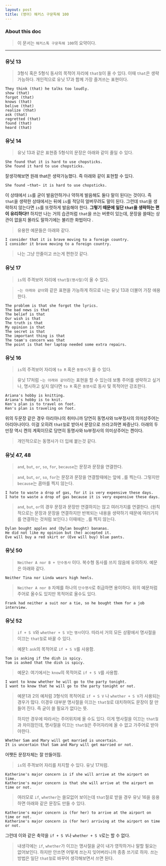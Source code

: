 ```yaml
---
layout: post
title: (영어) 해커스 구문독해 100 
---
```


### About this doc

> 이 문서는 `해커스톡 구문독해 100`의 요약이다. 

---

### 유닛 13  

> 3형식 혹은 5형식 동사의 목적어 자리에 `that절`이 올 수 있다. 이때 `that`은 생략가능하다. 개인적으로 유닛 17과 함께 가장 즐겨쓰는 표현이다. 
```
They think (that) he talks too loudly.
show (that) 
forgot (that)
knows (that)
belive (that)
realize (that)
ask (that)
regretted (that)
found (that)
heard (that) 
```


### 유닛 14

> 유닛 13과 같은 표현중 5형식의 문장은 아래와 같이 줄일 수 있다. 
```
She found that it is hard to use chopsticks. 
She found it hard to use chopsticks. 
```
잘생각해보면 원래 that은 생략가능했다. 즉 아래와 같이 표현할 수 있다. 
```
She found ~that~ it is hard to use chopsticks. 
```
이 상태에서 `is`를 굳이 발음안하거나 약하게 발음해도 둘다 말이 된다는 것이다. 즉 `that`을 생략한 상태에서는 뒤에 `is`를 적당히 얼버무려도 말이 된다. 그런데 `that`을 생략하지 않는다면 `is`를 또렷하게 발음해야 한다. **그렇기 때문에 일단 `that`을 생략하는 편이 유리하다!!** 하지만 나는 거의 습관처럼 `that`을 쓰는 버릇이 있는데, 문장을 쓸때는 상관이 없을지 몰라도 말하기에는 불리한 화법이다 .

> 유용한 예문들은 아래와 같다. 
```
I consider that it is brave moving to a foreign country. 
I consider it brave moving to a foreign country. 
```

> 나는 그냥 안줄이고 쓰는게 편한것 같다. 

### 유닛 17 

> `is`의 주격보어 자리에 `that절(명사절)`이 올 수 있다.  

> `~는 아래와 같아`와 같은 표현을 가능하게 하므로 나는 유닛 13과 더불어 가장 애용한다. 
```
The problem is that she forgot the lyrics. 
The bad news is that 
The belief is that 
Our wish is that 
The truth is that
My opinion is that 
The secret is that 
The important thing is that 
The team's concern was that 
The point is that her laptop needed some extra repairs.
```

### 유닛 16

> `is`의 주격보어 자리에 `to R` 혹은 `동명사`가 올 수 있다.  

> 유닛 17처럼 `~는 아래와 같아`라는 표현을 할 수 있는데 보통 주어를 생략하고 싶거나, 명시하고 싶지 않다면 `to R` 혹은 `동명사`로 동사 및 목적어만 강조한다. 
```
Ariana's hobby is knitting. 
Ariana's hobby is to knit.
Ken's plan is to travel on foot. 
Ken's plan is traveling on foot. 
```
위의 두문장 같은 경우 아리아나의 취미니까 당연히 동명사와 to부정사의 의미상주어는 아리아나이다. 이걸 오히려 `that절`로 받아서 문장으로 쓰라고하면 짜증난다. 아래의 두 만장 역시 켄의 계획이므로 당연히 동명사와 to부정사의 의미상주어는 켄이다. 

> 개인적으로는 동명사가 더 입에 붙는것 같다. 

### 유닛 47, 48

> `and`, `but`, `or`, `so`, `for`, `because`는 문장과 문장을 연결한다. 

> `and`, `but`, `or`, `so`, `for`는 문장과 문장을 연결할때에는 앞에 `,`를 찍는다. 그렇지만 `because`는 콤마를 찍지 않는다. 
```
I hate to waste a drop of gas, for it is very expensive these days. 
I hate to waste a drop of gas because it is very expensive these days. 
```

> `and`, `but`, `or`의 경우 문장과 문장만 연결하지는 않고 여러가지를 연결한다. (원칙적으로는 문장과 문장을 연결하지만 반복되는 내용을 생략하기 때문에 여러가지를 연결하는 것처럼 보인다.) 이때에는 `,`를 찍지 않는다. 
```
Dylan bought apples and (Dylan bought) bananas. 
He did not like my opinion but (he) accepted it. 
Eve will buy a red skirt or (Eve will buy) blue pants.
```

### 유닛 50 

> `Neither A nor B + 단수동사` 이다. 복수형 동사를 쓰지 않음에 유의하자. 예문은 아래와 같다. 
```
Neither Tina nor Linda wears high heels.
```

> `Neither A nor B` 자체를 하나의 `단수명사`로 취급하면 용이하다. 위의 예문처럼 주어로 올수도 있지만 목적어로 올수도 있다. 
```
Frank had neither a suit nor a tie, so he bought them for a job interview.
```


### 유닛 52

> `if + S V`와 `whether + S V`는 `명사`이다. 따라서 거의 모든 상황에서 명사절을 이끄는 `that절`로 바꿀 수 있다. 

> 예문1: `ask`의 목적어로 `if + S V`를 사용함. 
```
Tom is asking if the dish is spicy. 
Tom is asked that the dish is spicy. 
```

> 예문2: 여기에서는 `know`의 목적어로 `if + S V`를 사용함. 
```
I want to know whether he will go to the party tonight. 
I want to know that he will go to the party tonight or not.  
```

> 예문1과 2의 예처럼 3형식의 목적어로 `if + S V` 나 `whether + S V`가 사용되는 경우가 많다. 이경우 대부분 명사절을 이끄는 `that절`로 대치하여도 문장이 잘 만들어 진다. 즉 굳이 쓸 필요가 없다는 뜻. 

> 하지만 경우에 따라서는 주어위치에 올 수도 있다. 이게 명사절을 이끄는 `that절`과 차이점인데, 명사절을 이끄는 `that절`은 주어자리에 올 수 없고 가주어로 받아야한다. 
```
Whether Sam and Mary will get married is uncertain. 
It is uncertain that Sam and Mary will get married or not. 
```
어쨋든 문장자체는 잘 만들어짐. 

> `is`의 주격보어 자리를 차지할 수 있다. 유닛 17처럼. 
```
Katherine's major concern is if she will arrive at the airport on time.
Katherine's major concern is that she will arrive at the airport on time or not.
```

> 여러모로 `if`, `whether`는 쓸모없어 보이는데 `that`절로 받을 경우 유닛 16을 응용하면 아래와 같은 문장도 만들 수 있다. 
```
Katherine's major concern is (for her) to arrive at the airport on time or not. 
Katherine's major concern is (for her) arriving at the airport on time or not. 
```
그런데 이와 같은 축약을 `if + S V`나 `whether + S V`로는 할 수 없다. 

> 내생각에는 `if`, `whether`가 이끄는 명사절을 굳이 내가 영작하거나 말할 필요는 없어보인다. 하지만 안쓰면 어떻게 쓰는지 잊어버리니까 종종 쓰기로 하자. 쓰는 방법은 일단 `that절`로 바꾸어 생각해보면서 쓰면 된다. 

